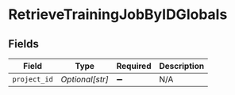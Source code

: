 # RetrieveTrainingJobByIDGlobals


## Fields

| Field              | Type               | Required           | Description        |
| ------------------ | ------------------ | ------------------ | ------------------ |
| `project_id`       | *Optional[str]*    | :heavy_minus_sign: | N/A                |